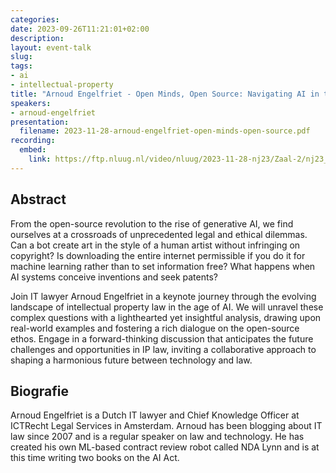 ```yaml
---
categories:
date: 2023-09-26T11:21:01+02:00
description:
layout: event-talk
slug:
tags:
- ai
- intellectual-property
title: "Arnoud Engelfriet - Open Minds, Open Source: Navigating AI in the New Frontier of Intellectual Property Law"
speakers:
- arnoud-engelfriet
presentation:
  filename: 2023-11-28-arnoud-engelfriet-open-minds-open-source.pdf
recording:
  embed:
    link: https://ftp.nluug.nl/video/nluug/2023-11-28-nj23/Zaal-2/nj23_Keynote_Arnoud_Engelfriet_OpenMindsOpenSource_Navigating_AI_in_the_new_Frontier.mp4
---
```


## Abstract

From the open-source revolution to the rise of generative AI, we find ourselves at a crossroads of unprecedented legal and ethical dilemmas. Can a bot create art in the style of a human artist without infringing on copyright? Is downloading the entire internet permissible if you do it for machine learning rather than to set information free? What happens when AI systems conceive inventions and seek patents?

Join IT lawyer Arnoud Engelfriet in a keynote journey through the evolving landscape of intellectual property law in the age of AI. We will unravel these complex questions with a lighthearted yet insightful analysis, drawing upon real-world examples and fostering a rich dialogue on the open-source ethos. Engage in a forward-thinking discussion that anticipates the future challenges and opportunities in IP law, inviting a collaborative approach to shaping a harmonious future between technology and law.

## Biografie

Arnoud Engelfriet is a Dutch IT lawyer and Chief Knowledge Officer at ICTRecht Legal Services in Amsterdam. Arnoud has been blogging about IT law since 2007 and is a regular speaker on law and technology. He has created his own ML-based contract review robot called NDA Lynn and is at this time writing two books on the AI Act.
